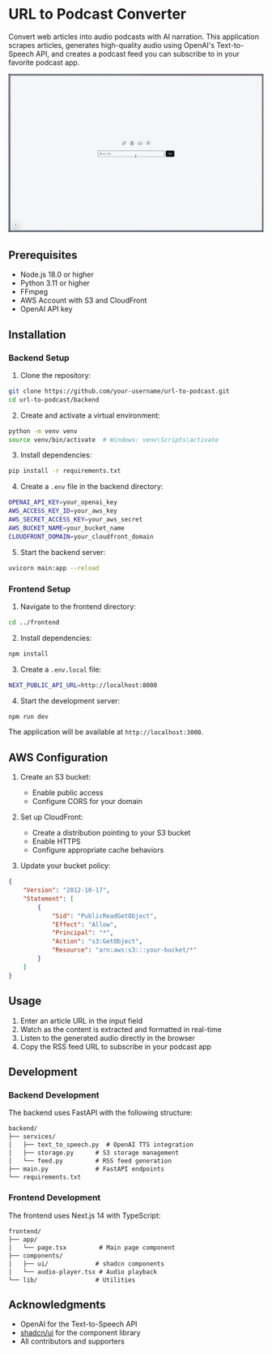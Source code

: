 # URL to Podcast Converter

Convert web articles into audio podcasts with AI narration. This application scrapes articles, generates high-quality audio using OpenAI's Text-to-Speech API, and creates a podcast feed you can subscribe to in your favorite podcast app.

![Demo of URL to Podcast Converter](%2A%20public/demo.gif)

## Prerequisites

- Node.js 18.0 or higher
- Python 3.11 or higher
- FFmpeg
- AWS Account with S3 and CloudFront
- OpenAI API key

## Installation

### Backend Setup

1. Clone the repository:
```bash
git clone https://github.com/your-username/url-to-podcast.git
cd url-to-podcast/backend
```

2. Create and activate a virtual environment:
```bash
python -m venv venv
source venv/bin/activate  # Windows: venv\Scripts\activate
```

3. Install dependencies:
```bash
pip install -r requirements.txt
```

4. Create a `.env` file in the backend directory:
```bash
OPENAI_API_KEY=your_openai_key
AWS_ACCESS_KEY_ID=your_aws_key
AWS_SECRET_ACCESS_KEY=your_aws_secret
AWS_BUCKET_NAME=your_bucket_name
CLOUDFRONT_DOMAIN=your_cloudfront_domain
```

5. Start the backend server:
```bash
uvicorn main:app --reload
```

### Frontend Setup

1. Navigate to the frontend directory:
```bash
cd ../frontend
```

2. Install dependencies:
```bash
npm install
```

3. Create a `.env.local` file:
```bash
NEXT_PUBLIC_API_URL=http://localhost:8000
```

4. Start the development server:
```bash
npm run dev
```

The application will be available at `http://localhost:3000`.

## AWS Configuration

1. Create an S3 bucket:
   - Enable public access
   - Configure CORS for your domain

2. Set up CloudFront:
   - Create a distribution pointing to your S3 bucket
   - Enable HTTPS
   - Configure appropriate cache behaviors

3. Update your bucket policy:
```json
{
    "Version": "2012-10-17",
    "Statement": [
        {
            "Sid": "PublicReadGetObject",
            "Effect": "Allow",
            "Principal": "*",
            "Action": "s3:GetObject",
            "Resource": "arn:aws:s3:::your-bucket/*"
        }
    ]
}
```

## Usage

1. Enter an article URL in the input field
2. Watch as the content is extracted and formatted in real-time
3. Listen to the generated audio directly in the browser
4. Copy the RSS feed URL to subscribe in your podcast app

## Development

### Backend Development

The backend uses FastAPI with the following structure:
```
backend/
├── services/          
│   ├── text_to_speech.py  # OpenAI TTS integration
│   ├── storage.py      # S3 storage management
│   └── feed.py         # RSS feed generation
├── main.py             # FastAPI endpoints
└── requirements.txt   
```

### Frontend Development

The frontend uses Next.js 14 with TypeScript:
```
frontend/
├── app/                 
│   └── page.tsx         # Main page component
├── components/         
│   ├── ui/             # shadcn components
│   └── audio-player.tsx # Audio playback
└── lib/                # Utilities
```

## Acknowledgments

- OpenAI for the Text-to-Speech API
- [shadcn/ui](https://ui.shadcn.com/) for the component library
- All contributors and supporters
